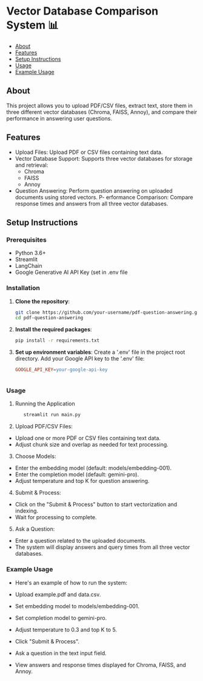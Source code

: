 # Vector Database Comparison System 📊

- [About](#about)
- [Features](#features)
- [Setup Instructions](#setup-instructions)
- [Usage](#usage)
- [Example Usage](#example-usage)


## About
This project allows you to upload PDF/CSV files, extract text, store them in three different vector databases (Chroma, FAISS, Annoy), and compare their performance in answering user questions.



## Features
- Upload Files: Upload PDF or CSV files containing text data.
- Vector Database Support: Supports three vector databases for storage and retrieval:
   - Chroma
   - FAISS
   - Annoy
- Question Answering: Perform question answering on uploaded documents using stored vectors.
P- erformance Comparison: Compare response times and answers from all three vector databases.

## Setup Instructions

### Prerequisites
- Python 3.6+
- Streamlit
- LangChain
- Google Generative AI API Key (set in .env file

### Installation
1. **Clone the repository**:
   ```bash
   git clone https://github.com/your-username/pdf-question-answering.git
   cd pdf-question-answering

2. **Install the required packages**:
   ```bash
   pip install -r requirements.txt

3. **Set up environment variables**:
   Create a '.env' file in the project root directory.
   Add your Google API key to the '.env' file:
   ```makefile
   GOOGLE_API_KEY=your-google-api-key



### Usage

1. Running the Application
   ```bash
      streamlit run main.py

2. Upload PDF/CSV Files:

- Upload one or more PDF or CSV files containing text data.
- Adjust chunk size and overlap as needed for text processing.

3. Choose Models:

- Enter the embedding model (default: models/embedding-001).
- Enter the completion model (default: gemini-pro).
- Adjust temperature and top K for question answering.

4. Submit & Process:

- Click on the "Submit & Process" button to start vectorization and indexing.
- Wait for processing to complete.

5. Ask a Question:

- Enter a question related to the uploaded documents.
- The system will display answers and query times from all three vector databases.

### Example Usage

- Here's an example of how to run the system:

- Upload example.pdf and data.csv.
- Set embedding model to models/embedding-001.
- Set completion model to gemini-pro.
- Adjust temperature to 0.3 and top K to 5.
- Click "Submit & Process".
- Ask a question in the text input field.
- View answers and response times displayed for Chroma, FAISS, and Annoy.




